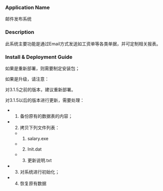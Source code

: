 ### Application Name
  邮件发布系统

### Description
  此系统主要功能是通过Email方式发送如工资单等各类单据，并可定制相关报表。

### Install & Deployment Guide
  如果是重新部署，则需要制定安装包；

  如果是升级，请注意：
  
  对3.1.5之前的版本，建议重新部署。
  
  对3.1.5以后的版本进行更新，需要处理：
  * 1. 备份原有的数据表的内容；
  * 2. 拷贝下列文件列表：
    - 1) salary.exe
    - 2) Init.dat
    - 3) 更新说明.txt
  * 3. 对系统进行初始化；
  * 4. 恢复原有数据
